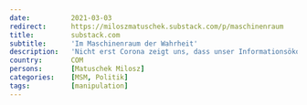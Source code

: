 ```yaml
---
date:          2021-03-03
redirect:      https://miloszmatuschek.substack.com/p/maschinenraum
title:         substack.com
subtitle:      'Im Maschinenraum der Wahrheit'
description:   'Nicht erst Corona zeigt uns, dass unser Informationsökosystem kollabiert ist. Es braucht jetzt eine gründliche Aufarbeitung des Versagens von Politik und Medien sowie neue Modelle.'
country:       COM
persons:       [Matuschek Milosz]
categories:    [MSM, Politik]
tags:          [manipulation]
---
```

